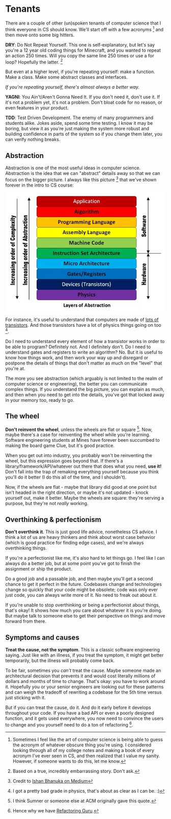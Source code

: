# Tenants

There are a couple of other (un)spoken tenants of computer
science that I think everyone in CS should know. We'll start 
off with a few acronyms [^ref1] and then move onto some big hitters.

**DRY**: Do Not Repeat Yourself. This one is self-explanatory,
but let's say you're a 12 year old coding things for Minecraft,
and you wanted to repeat an action 250 times. Will you copy the 
same line 250 times or use a for loop? Hopefully the latter. [^ref2]

But even at a higher level, if you're repeating yourself: make a
function. Make a class. Make some abstract classes and interfaces.

*If you're repeating yourself, there's almost always a better way.*

**YAGNI**: You Ain't/Aren't Gonna Need It. If you don't need it,
don't use it. If it's not a problem yet, it's not a problem.
Don't bloat code for no reason, or even features in your product.

**TDD**: Test Driven Development. The enemy of many programmers
and students alike. Jokes aside, spend some time testing. I know
it may be boring, but view it as you're just making the system
more robust and building confidence in parts of the system so
if you change them later, you can verify nothing breaks.

## Abstraction

Abstraction is one of the most useful ideas in computer science.
Abstraction is the idea that we can "abstract" details away so
that we can focus on the bigger picture. I always like this
picture [^ref3] that we've shown forever in the intro to CS course:

![abstraction](../../assets/abstraction.webp)

For instance, it's useful to understand that computers are made
of [lots of transistors](https://www.cnet.com/tech/mobile/apple-a17-pro-the-new-chip-brain-in-the-iphone-15-pro-pro-max/).
And those transistors have a lot of physics things going on too [^ref4].

Do I need to understand every element of how a transistor works in
order to be able to program? Definitely not. And I definitely don't.
Do I need to understand gates and registers to write an algorithm? No.
But it is useful to know how things work, and then work your way up and
disregard or postpone the details of things that don't matter as much
on the "level" that you're at.

The more you see abstraction (which arguably is not limited to the
realm of computer science or engineering), the better you can communicate
complex things. If you understand the big picture, you can explain as much,
and then when you need to get into the details, you've got that locked away
in your memory too, ready to go.

## The wheel

**Don't reinvent the wheel**, unless the wheels are flat or square [^ref5].
Now, maybe there's a case for reinventing the wheel while you're learning.
Software engineering students at Mines have forever been succumbed to making
the board game Clue, but it's good practice.

When you get out into industry, you probably won't be reinventing the wheel,
but this expression goes beyond that. If there's a library/framework/API/whatever 
out there that does what you need, **use it!** Don't fall into the trap of remaking 
everything yourself because you think you'll do it better (I do this all of the time,
and I shouldn't).

Now, if the wheels are flat - maybe that library did good at one point but isn't
headed in the right direction, or maybe it's not updated - knock yourself out,
make it better. Maybe the wheels are square: they're serving a purpose, but they're
not *really* working.

## Overthinking & perfectionism

**Don't overthink it**. This is just good life advice, nonetheless CS advice.
I think a lot of us are heavy thinkers and think about worst case behavior (which
is good practice for finding edge cases), and we're always overthinking things.

If you're a perfectionist like me, it's also hard to let things go. I feel like I
can always do a better job, but at some point you've got to finish the assignment
or ship the product.

Do a good job and a passable job, and then maybe you'll get a second chance to
get it perfect in the future. Codebases change and technologies change so quickly
that your code might be obsolete; code was only ever just code, you can always
write more of it. No need to freak out about it.

If you're unable to stop overthinking or being a perfectionist about things, that's
okay! It shows how much you care about whatever it is you're doing. But maybe talk
to someone else to get their perspective on things and move forward from there.

## Symptoms and causes

**Treat the cause, not the symptom**. This is a classic software
engineering saying. Just like with an illness, if you treat the symptom,
it might get better temporarily, but the illness will probably come back.

To be fair, sometimes you *can't* treat the cause. Maybe someone made
an architectural decision that prevents it and would cost literally millions
of dollars and months of time to change. That's okay: you have to work around it.
Hopefully you or your senior engineers are looking out for these patterns and
can weigh the tradeoff of rewriting a codebase for the 5th time versus just
sticking with it.

But if you can treat the cause, do it. And do it early before it develops
throughout your code. If you have a bad API or even a poorly designed function,
and it gets used everywhere, you now need to convince the users to change and
you yourself need to do a ton of refactoring [^ref6].


[^ref1]: Sometimes I feel like the art of computer science is being able to 
guess the acronym of whatever obscure thing you're using. I considered looking
through all of my college notes and making a book of every acronym I've ever seen 
in CS, and then realized that I value my sanity. However, if someone wants to do 
this, let me know.

[^ref2]: Based on a true, incredibly embarrassing story. Don't ask.

[^ref3]: Credit to [Ishan Bhanuka on Medium](https://medium.com/@twitu/a-dive-down-the-levels-of-abstraction-227c96c7933c)

[^ref4]: I got a pretty bad grade in physics, that's about as clear as I can be. :)

[^ref5]: I think Sumner or someone else at ACM originally gave this quote.

[^ref6]: Hence why we have [Refactoring Guru](https://refactoring.guru).

